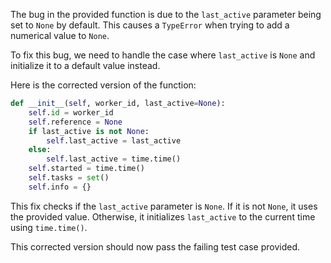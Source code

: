 The bug in the provided function is due to the `last_active` parameter being set to `None` by default. This causes a `TypeError` when trying to add a numerical value to `None`.

To fix this bug, we need to handle the case where `last_active` is `None` and initialize it to a default value instead.

Here is the corrected version of the function:

```python
def __init__(self, worker_id, last_active=None):
    self.id = worker_id
    self.reference = None
    if last_active is not None:
        self.last_active = last_active
    else:
        self.last_active = time.time()
    self.started = time.time()
    self.tasks = set()
    self.info = {}
```

This fix checks if the `last_active` parameter is `None`. If it is not `None`, it uses the provided value. Otherwise, it initializes `last_active` to the current time using `time.time()`.

This corrected version should now pass the failing test case provided.